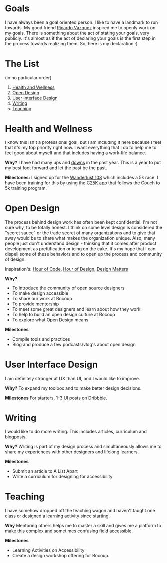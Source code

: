 # Goals
I have always been a goal oriented person. I like to have a landmark to run towards. My good friend [Ricardo Vazquez](https://twitter.com/iamrvazquez) inspired me to openly work on my goals. There is something about the act of stating your goals, very publicly. It's almost as if the act of declaring your goals is the first step in the process towards realizing them. So, here is my declaration :) 

# The List
(in no particular order)


1. [Health and Wellness](#health-and-wellness)
2. [Open Design](#open-design)
3. [User Interface Design](#user-interface-design)
4. [Writing](#writing)
5. [Teaching](#teaching)


# Health and Wellness
I know this isn't a professional goal, but I am including it here because I feel that it's my top priority right now. I want everything that I do to help me to feel good about myself and that includes having a work-life balance. 

<strong>Why?</strong> I have had many ups and [downs](http://blog.jessicaklein.com/whens-it-time-for-a-change/) in the past year. This is a year to put my best foot forward and let the past be the past.

<strong>Milestones:</strong>
I signed up for the [Wanderlust 108](http://wanderlust.com/events/about-wanderlust-108/) which includes a 5k race. I have been training for this by using the [C25K app](http://c25kfree.com/) that follows the Couch to 5k training program. 

# Open Design 
The process behind design work has often been kept confidential. I'm not sure why, to be totally honest. I think on some level design is considered the "secret sauce" or the trade secret of many organizations and to give that away would be to share what makes the organization unique. Also, many people just don't understand design - thinking that it comes after product development as prettification or icing on the cake. It's my hope that I can dispell some of these behaviors and to open up the process and community of design. 

Inspiration's: [Hour of Code](http://mikeconley.ca/blog/category/technology/livecoding/), [Hour of Design](https://www.youtube.com/channel/UC9MJ2wGfJ_7mbLN6rXjWztA), [Design Matters](http://www.debbiemillman.com/designmatters/)

<strong>Why?</strong>

* To introduce the community of open source designers
* To make design accessible
* To share our work at Bocoup
* To provide mentorship
* To meet some great designers and learn about how they work
* To help to build an open design culture at Bocoup
* To explore what Open Design means

<strong>Milestones</strong>
* Compile tools and practices
* Blog and produce a few podcasts/vlog's about open design

# User Interface Design
I am definitely stronger at UX than UI, and I would like to improve.

<strong>Why?</strong> To expand my toolbox and to make better design decisions. 

<strong>Milestones</strong> For starters, 1-3 UI posts on Dribbble.

# Writing

I would like to do more writing. This includes articles, curriculum and blogposts.

<strong>Why?</strong> Writing is part of my design process and simultaneously allows me to share my experiences with other designers and lifelong learners.

<strong>Milestones</strong>

* Submit an article to A List Apart
* Write a curriculum for designing for accessibility

# Teaching

I have somehow dropped off the teaching wagon and haven't taught one class or designed a learning activity since starting. 

<strong>Why</strong> Mentoring others helps me to master a skill and gives me a platform to make this complex and sometimes confusing field accessible. 

<strong>Milestones</strong>
* Learning Activities on Accessibility 
* Create a design workshop offering for Bocoup.

